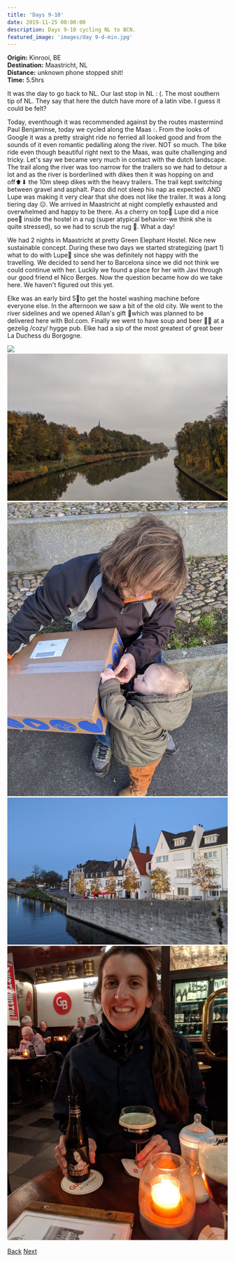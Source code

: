 ```yaml
---
title: 'Days 9-10'
date: 2019-11-25 00:00:00
description: Days 9-10 cycling NL to BCN.
featured_image: 'images/day 9-d-min.jpg'
---
```


<b>Origin:</b> Kinrooi, BE <br>
<b>Destination:</b> Maastricht, NL <br>
<b>Distance:</b> unknown phone stopped shit! <br>
<b>Time:</b> 5.5hrs <br>


It was the day to go back to NL. Our last stop in NL : (. The most southern tip of NL. They say that here the dutch have more of a latin vibe. I guess it could be felt?

Today, eventhough it was recommended against by the routes mastermind Paul Benjaminse, today we cycled along the Maas 💧. From the looks of Google it was a pretty straight ride no ferried all looked good and from the sounds of it even romantic pedalling along the river. NOT so much. The bike ride even though beautiful right next to the Maas, was quite challenging and tricky. Let's say we became very much in contact with the dutch landscape. The trail along the river was too narrow for the trailers so we had to detour a lot and as the river is borderlined with dikes then it was hopping on and off⬆⬇ the 10m steep dikes with the heavy trailers. The trail kept switching between gravel and asphalt. Paco did not sleep his nap as expected. AND Lupe was making it very clear that she does not like the trailer. It was a long tiering day 😑. We arrived in Maastricht at night completly exhausted and overwhelmed and happy to be there. As a cherry on top🍒 Lupe did a nice pee🚽 inside the hostel in a rug (super atypical behavior-we think she is quite stressed), so we had to scrub the rug 🧽. What a day!

We had 2 nights in Maastricht at pretty Green Elephant Hostel. Nice new sustainable concept. During these two days we started strategizing (part 1) what to do with Lupe🐶 since she was definitely not happy with the travelling. We decided to send her to Barcelona since we did not think we could continue with her. Luckily we found a place for her with Javi through our good friend el Nico Berges. Now the question became how do we take here. We haven't figured out this yet.

Elke was an early bird 5🦆to get the hostel washing machine before everyone else. In the afternoon we saw a bit of the old city. We went to the river sidelines and we opened Allan's gift 🎁which was planned to be delivered here with Bol.com. Finally we went to have soup and beer 🥄🍺 at a gezelig /cozy/ hygge pub. Elke had a sip of the most greatest of great beer La Duchess du Borgogne.

<div class="gallery" data-columns="2">
	<img src="/images/day 9-a-min.jpg">
	<img src="/images/day 9-b-min.jpg">
	<img src="/images/day 9-c-min.jpg">
	<img src="/images/day 9-d-min.jpg">
	<img src="/images/day 9-f-min.jpg">
</div>

<a href="https://allanpcampbell.github.io/blog/day-8" class="button button--large">Back</a>
<a href="https://allanpcampbell.github.io/blog/day-11-12" class="button button--large">Next</a>



